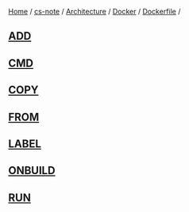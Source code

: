 [Home](https://mengxianbin.github.io) /
[cs-note](https://mengxianbin.github.io/cs-note) /
[Architecture](https://mengxianbin.github.io/cs-note/content/Architecture) /
[Docker](https://mengxianbin.github.io/cs-note/content/Architecture/Docker) /
[Dockerfile](https://mengxianbin.github.io/cs-note/content/Architecture/Docker/Dockerfile) /

## [ADD](https://mengxianbin.github.io/cs-note/content/Architecture/Docker/Dockerfile/ADD)

## [CMD](https://mengxianbin.github.io/cs-note/content/Architecture/Docker/Dockerfile/CMD)

## [COPY](https://mengxianbin.github.io/cs-note/content/Architecture/Docker/Dockerfile/COPY)

## [FROM](https://mengxianbin.github.io/cs-note/content/Architecture/Docker/Dockerfile/FROM)

## [LABEL](https://mengxianbin.github.io/cs-note/content/Architecture/Docker/Dockerfile/LABEL)

## [ONBUILD](https://mengxianbin.github.io/cs-note/content/Architecture/Docker/Dockerfile/ONBUILD)

## [RUN](https://mengxianbin.github.io/cs-note/content/Architecture/Docker/Dockerfile/RUN)

